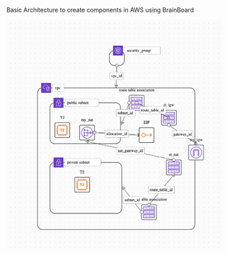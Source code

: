Basic Architecture to create components in AWS using BrainBoard


![AWS Diagram](01_basic.png?raw=true "AWS Diagram")
